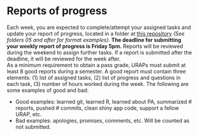 # Reports of progress
Each week, you are expected to complete/attempt your assigned tasks and update your report of progress, located in a folder at [this repository](https://github.com/BITSS-OPA/URAP-week-progress) _(See folders 05 and after for format examples)_. **The deadline for submitting your weekly report of progress is Friday 5pm.** Reports will be reviewed during the weekend to assign further tasks. If a report is submitted after the deadline, it will be reviewed for the week after.   
As a minimum requirement to obtain a pass grade, URAPs must submit at least 8 good reports during a semester. A good report must contain three elements: (1) list of assigned tasks, (2) list of progress and questions in each task, (3) number of hours worked during the week. The following are some examples of good and bad:
  - Good examples: learned git, learned R, learned about PA, summarized # reports, pushed # commits, clean shiny app code, support a fellow URAP, etc.
  - Bad examples: apologies, promises, comments, etc. Will be counted as not submitted.  
